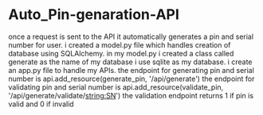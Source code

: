 # Auto_Pin-genaration-API
once a request is sent to the API it automatically generates a pin and serial number for user. 
i created a model.py file which handles creation of database using SQLAlchemy.
in my model.py i created a class called generate as the name of my database
i use sqlite as my database.
i create an app.py file to handle my APIs.
the endpoint for generating pin and serial number is api.add_resource(generate_pin, '/api/generate') 
the endpoint for validating pin and serial number is api.add_resource(validate_pin, '/api/generate/validate/<string:SN>')
the validation endpoint returns 1 if pin is valid and 0 if invalid
